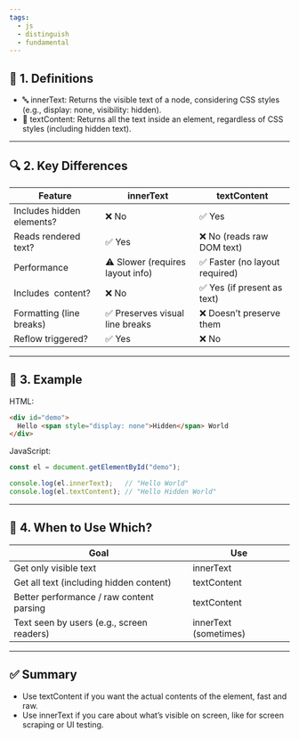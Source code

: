 ```yaml
---
tags:
  - js
  - distinguish
  - fundamental
---
```


## **📄 1. Definitions**

- 🔤 innerText: Returns the visible text of a node, considering CSS styles (e.g., display: none, visibility: hidden).
- 🧾 textContent: Returns all the text inside an element, regardless of CSS styles (including hidden text).

---

## **🔍 2. Key Differences**

|**Feature**|**innerText**|**textContent**|
|---|---|---|
|Includes hidden elements?|❌ No|✅ Yes|
|Reads rendered text?|✅ Yes|❌ No (reads raw DOM text)|
|Performance|⚠️ Slower (requires layout info)|✅ Faster (no layout required)|
|Includes  content?|❌ No|✅ Yes (if present as text)|
|Formatting (line breaks)|✅ Preserves visual line breaks|❌ Doesn’t preserve them|
|Reflow triggered?|✅ Yes|❌ No|

---

## **🧪 3. Example**

HTML:

```html
<div id="demo">
  Hello <span style="display: none">Hidden</span> World
</div>
```

JavaScript:

```js
const el = document.getElementById("demo");

console.log(el.innerText);   // "Hello World"
console.log(el.textContent); // "Hello Hidden World"
```

---

## **🧠 4. When to Use Which?**

|**Goal**|**Use**|
|---|---|
|Get only visible text|innerText|
|Get all text (including hidden content)|textContent|
|Better performance / raw content parsing|textContent|
|Text seen by users (e.g., screen readers)|innerText (sometimes)|

---

## **✅ Summary**

- Use textContent if you want the actual contents of the element, fast and raw.
- Use innerText if you care about what’s visible on screen, like for screen scraping or UI testing.
